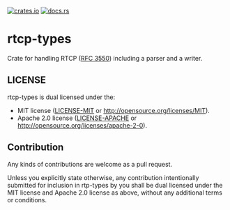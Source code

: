 [![crates.io](https://img.shields.io/crates/v/rtcp-types.svg)](https://crates.io/crates/rtcp-types)
[![docs.rs](https://docs.rs/rtcp-types/badge.svg)](https://docs.rs/rtcp-types)

# rtcp-types

Crate for handling RTCP ([RFC 3550](https://tools.ietf.org/html/rfc3550))
including a parser and a writer.

## LICENSE

rtcp-types is dual licensed under the:
- MIT license ([LICENSE-MIT](LICENSE-MIT) or http://opensource.org/licenses/MIT).
- Apache 2.0 license ([LICENSE-APACHE](LICENSE-APACHE) or http://opensource.org/licenses/apache-2-0).

## Contribution

Any kinds of contributions are welcome as a pull request.

Unless you explicitly state otherwise, any contribution intentionally
submitted for inclusion in rtp-types by you shall be dual licensed under the MIT
license and Apache 2.0 license as above, without any additional terms or conditions.
